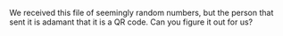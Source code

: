 We received this file of seemingly random numbers, but the person that sent it is adamant that it is a QR code. Can you figure it out for us?
